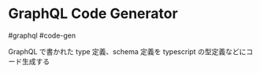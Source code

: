 # GraphQL Code Generator

#graphql #code-gen

GraphQL で書かれた type 定義、schema 定義を typescript の型定義などにコード生成する

